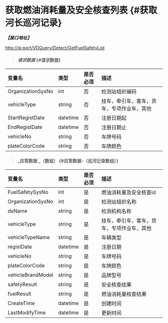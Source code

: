# 获取燃油消耗量及安全核查列表 {#获取河长巡河记录}

_**【接口地址】**_

[http://ip:port/VDQuery/Detect/GetFuelSafetyList](http://ip:port/EqmQuery/Equipment/GetEquipmentList)

> #### _请求数据_ {#请求数据}

| 变量名 | 类型 | 是否必须 | 描述 |
| :--- | :--- | :--- | :--- |
| OrganizationSysNo | int | 否 | 检测站组织编码 |
| vehicleType | string | 否 | 挂车，牵引车，客车，货车，专项作业车，其他 |
| StartRegistDate | datetime | 否 | 注册日期起 |
| EndRegistDate | datetime | 否 | 注册日期止 |
| vehicleNo | string | 否 | 车牌号码 |
| plateColorCode | string | 否 | 车牌颜色 |

> #### _应答数据 _（数组） {#应答数据-（巡河记录数组）}

| 变量名 | 类型 | 是否必须 | 描述 |
| :--- | :--- | :--- | :--- |
| FuelSafetySysNo | int | 是 | 燃油消耗量及安全核查id |
| OrganizationSysNo | int | 是 | 检测站组织名称 |
| dsName | string | 是 | 检测机构名称 |
| vehicleType | string | 是 | 挂车，牵引车，客车，货车，专项作业车，其他 |
| vehicleTypeName | string | 是 | 车辆类型 |
| registDate | datetime | 是 | 注册日期 |
| vehicleNo | string | 是 | 车牌号码 |
| plateColorCode | string | 是 | 车牌颜色 |
| vehicleBrandModel | string | 是 | 品牌型号 |
| safetyResult | string | 是 | 安全核查结果 |
| fuelResult | string | 是 | 燃油消耗量核查结果 |
| CreateTime | datetime | 是 | 创建时间 |
| LastModifyTime | datetime | 是 | 更新时间 |



